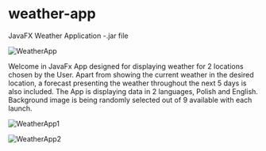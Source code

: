 # weather-app
JavaFX Weather Application -.jar file

![WeatherApp](https://user-images.githubusercontent.com/75435412/131027548-877bee1a-a291-442b-b124-1b23d5ace607.JPG)

Welcome in JavaFx App designed for displaying weather for 2 locations chosen by the User. Apart from showing the current weather in the desired location, 
a forecast presenting the weather throughout the next 5 days is also included. The App is displaying data in 2 languages, Polish and English. 
Background image is being randomly selected out of 9 available with each launch.

![WeatherApp1](https://user-images.githubusercontent.com/75435412/131184525-caba81ef-6715-404b-aea5-cccd5d6256e8.JPG)

![WeatherApp2](https://user-images.githubusercontent.com/75435412/132030824-8db88b67-c976-4c85-8492-7cdf7e1afcc9.JPG)
